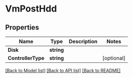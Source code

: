 # VmPostHdd

## Properties

Name | Type | Description | Notes
------------ | ------------- | ------------- | -------------
**Disk** | **string** |  | 
**ControllerType** | **string** |  | [optional] 

[[Back to Model list]](../README.md#documentation-for-models) [[Back to API list]](../README.md#documentation-for-api-endpoints) [[Back to README]](../README.md)


